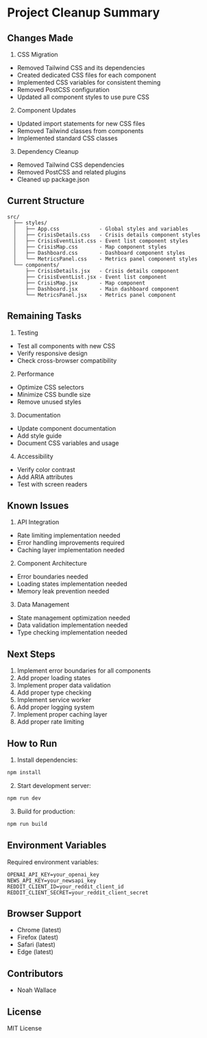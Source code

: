 # Project Cleanup Summary

## Changes Made

1. CSS Migration
- Removed Tailwind CSS and its dependencies
- Created dedicated CSS files for each component
- Implemented CSS variables for consistent theming
- Removed PostCSS configuration
- Updated all component styles to use pure CSS

2. Component Updates
- Updated import statements for new CSS files
- Removed Tailwind classes from components
- Implemented standard CSS classes

3. Dependency Cleanup
- Removed Tailwind CSS dependencies
- Removed PostCSS and related plugins
- Cleaned up package.json

## Current Structure

```
src/
  ├── styles/
  │   ├── App.css             - Global styles and variables
  │   ├── CrisisDetails.css   - Crisis details component styles
  │   ├── CrisisEventList.css - Event list component styles
  │   ├── CrisisMap.css       - Map component styles
  │   ├── Dashboard.css       - Dashboard component styles
  │   └── MetricsPanel.css    - Metrics panel component styles
  └── components/
      ├── CrisisDetails.jsx   - Crisis details component
      ├── CrisisEventList.jsx - Event list component
      ├── CrisisMap.jsx       - Map component
      ├── Dashboard.jsx       - Main dashboard component
      └── MetricsPanel.jsx    - Metrics panel component
```

## Remaining Tasks

1. Testing
- Test all components with new CSS
- Verify responsive design
- Check cross-browser compatibility

2. Performance
- Optimize CSS selectors
- Minimize CSS bundle size
- Remove unused styles

3. Documentation
- Update component documentation
- Add style guide
- Document CSS variables and usage

4. Accessibility
- Verify color contrast
- Add ARIA attributes
- Test with screen readers

## Known Issues

1. API Integration
- Rate limiting implementation needed
- Error handling improvements required
- Caching layer implementation needed

2. Component Architecture
- Error boundaries needed
- Loading states implementation needed
- Memory leak prevention needed

3. Data Management
- State management optimization needed
- Data validation implementation needed
- Type checking implementation needed

## Next Steps

1. Implement error boundaries for all components
2. Add proper loading states
3. Implement proper data validation
4. Add proper type checking
5. Implement service worker
6. Add proper logging system
7. Implement proper caching layer
8. Add proper rate limiting

## How to Run

1. Install dependencies:
```bash
npm install
```

2. Start development server:
```bash
npm run dev
```

3. Build for production:
```bash
npm run build
```

## Environment Variables

Required environment variables:
```env
OPENAI_API_KEY=your_openai_key
NEWS_API_KEY=your_newsapi_key
REDDIT_CLIENT_ID=your_reddit_client_id
REDDIT_CLIENT_SECRET=your_reddit_client_secret
```

## Browser Support

- Chrome (latest)
- Firefox (latest)
- Safari (latest)
- Edge (latest)

## Contributors

- Noah Wallace

## License

MIT License
